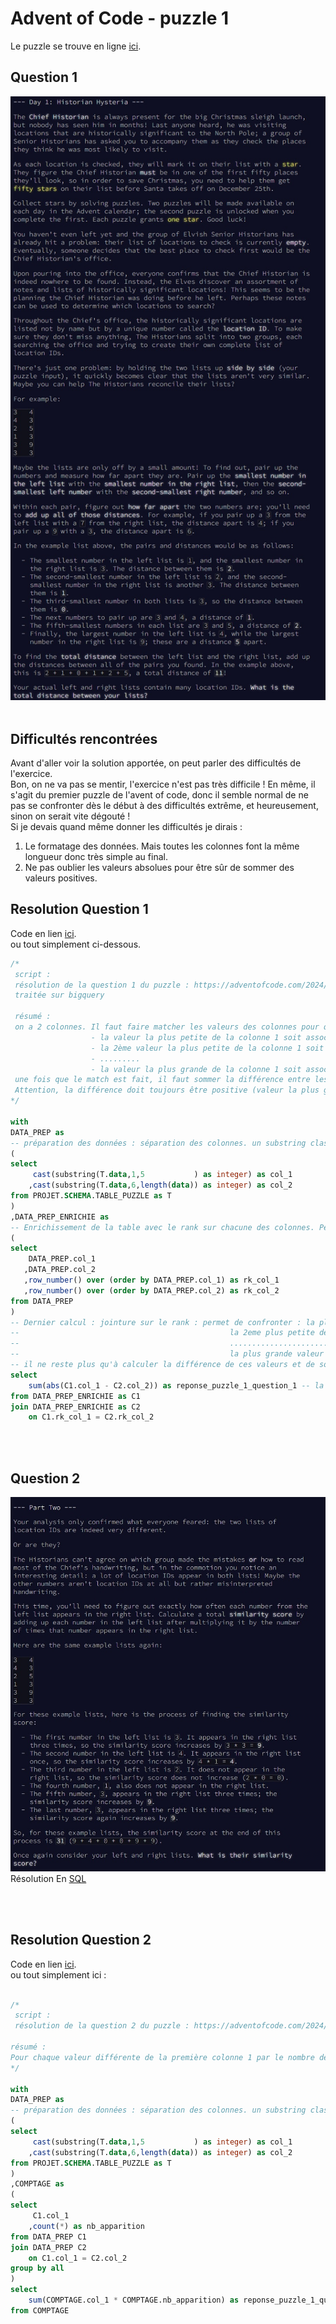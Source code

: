 # Advent of Code - puzzle 1

Le puzzle se trouve en ligne [ici](https://adventofcode.com/2024/day/1).

## Question 1

![alt text](puzzle_1_question_1_enigme.jpg)
<br>
<br>

## Difficultés rencontrées

Avant d'aller voir la solution apportée, on peut parler des difficultés de l'exercice. 
<br> 
Bon, on ne va pas se mentir, l'exercice n'est pas très difficile ! En même, il s'agit du premier puzzle de l'avent of code, donc il semble normal de ne pas se confronter dès le début à des difficultés extrême, et heureusement, sinon on serait vite dégouté !
<br>
Si je devais quand même donner les difficultés je dirais : 
<br>
1. Le formatage des données. Mais toutes les colonnes font la même longueur donc très simple au final.
2. Ne pas oublier les valeurs absolues pour être sûr de sommer des valeurs positives. 

## Resolution Question 1

Code en lien [ici](https://github.com/renoriwal/puzzles/tree/main/adventofcode_2024/puzzle_1/puzzle_1_question_1_resolution_sql.sql).
<br> ou tout simplement ci-dessous. 
```sql
/*
 script : 
 résolution de la question 1 du puzzle : https://adventofcode.com/2024/day/1  
 traitée sur bigquery

 résumé : 
 on a 2 colonnes. Il faut faire matcher les valeurs des colonnes pour que : 
                  - la valeur la plus petite de la colonne 1 soit associée à la valeur la plus petite de la colonne 2
                  - la 2ème valeur la plus petite de la colonne 1 soit associée à la 2ème valeur la plus petite de la colonne 2
                  - .........
                  - la valeur la plus grande de la colonne 1 soit associée à la 2ème valeur la plus grande de la colonne 2
 une fois que le match est fait, il faut sommer la différence entre les deux colonnes. 
 Attention, la différence doit toujours être positive (valeur la plus grande retranchée de la valeur l aplus petite
*/

with 
DATA_PREP as 
-- préparation des données : séparation des colonnes. un substring classique suffit car la longueur de chaîne de caractère est toujours la même
(
select 
     cast(substring(T.data,1,5           ) as integer) as col_1
    ,cast(substring(T.data,6,length(data)) as integer) as col_2
from PROJET.SCHEMA.TABLE_PUZZLE as T
)
,DATA_PREP_ENRICHIE as 
-- Enrichissement de la table avec le rank sur chacune des colonnes. Permettra de faire la jointure entre col1 et col2 dans l'ordre asc des données
(
select
    DATA_PREP.col_1
   ,DATA_PREP.col_2
   ,row_number() over (order by DATA_PREP.col_1) as rk_col_1
   ,row_number() over (order by DATA_PREP.col_2) as rk_col_2
from DATA_PREP
)
-- Dernier calcul : jointure sur le rank : permet de confronter : la plus petite valeur de la colonne 1 avec la plus petite de la colonne 2,
--                                               la 2eme plus petite de la colonne 1 avec la 2ieme plus petite de la colonne 2
--                                               ..............................................................................
--                                               la plus grande valeur de la colonne 1 avec la plus grande valeur de la colonne 2.
-- il ne reste plus qu'à calculer la différence de ces valeurs et de sommer : 
select 
    sum(abs(C1.col_1 - C2.col_2)) as reponse_puzzle_1_question_1 -- la valeur absolue permet de ne sommer que des chiffres positifs
from DATA_PREP_ENRICHIE as C1
join DATA_PREP_ENRICHIE as C2 
    on C1.rk_col_1 = C2.rk_col_2

```

<br>
<br>

## Question 2

![alt text](puzzle_1_question_2_enigme.jpg)
<br>
Résolution En [SQL](https://github.com/renoriwal/puzzles/tree/main/adventofcode_2024/puzzle_1/puzzle_1_question_2_resolution_sql.sql)


<br>
<br>

## Resolution Question 2


Code en lien [ici](https://github.com/renoriwal/puzzles/tree/main/adventofcode_2024/puzzle_1/puzzle_1_question_2_resolution_sql.sql).
<br> ou tout simplement ici : 
```sql

/*
 script : 
 résolution de la question 2 du puzzle : https://adventofcode.com/2024/day/1  

résumé :
Pour chaque valeur différente de la première colonne 1 par le nombre de fois qu'apparît ce nombre dans la colonne 2, puis on somme la totalité.  
*/

with 
DATA_PREP as 
-- préparation des données : séparation des colonnes. un substring classique suffit car la longueur de chaîne de caractère est toujours la même
(
select 
     cast(substring(T.data,1,5           ) as integer) as col_1
    ,cast(substring(T.data,6,length(data)) as integer) as col_2
from PROJET.SCHEMA.TABLE_PUZZLE as T
)
,COMPTAGE as 
(
select
     C1.col_1
    ,count(*) as nb_apparition
from DATA_PREP C1
join DATA_PREP C2
    on C1.col_1 = C2.col_2
group by all
)
select 
    sum(COMPTAGE.col_1 * COMPTAGE.nb_apparition) as reponse_puzzle_1_question_2
from COMPTAGE
```